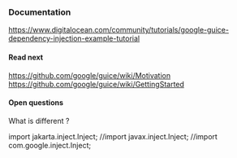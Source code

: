 ### Documentation

https://www.digitalocean.com/community/tutorials/google-guice-dependency-injection-example-tutorial

#### Read next

https://github.com/google/guice/wiki/Motivation
https://github.com/google/guice/wiki/GettingStarted

#### Open questions

What is different ?

import jakarta.inject.Inject;
//import javax.inject.Inject;
//import com.google.inject.Inject;
